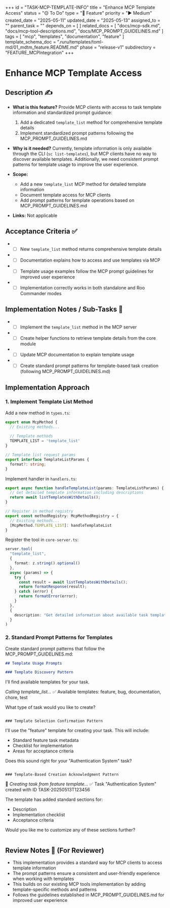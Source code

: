 +++
id = "TASK-MCP-TEMPLATE-INFO"
title = "Enhance MCP Template Access"
status = "🟡 To Do"
type = "🌟 Feature"
priority = "▶️ Medium"
created_date = "2025-05-11"
updated_date = "2025-05-13"
assigned_to = ""
parent_task = ""
depends_on = [ ]
related_docs = [
  "docs/mcp-sdk.md",
  "docs/mcp-tool-descriptions.md",
  "docs/MCP_PROMPT_GUIDELINES.md"
]
tags = [ "mcp", "templates", "documentation", "feature" ]
template_schema_doc = ".ruru/templates/toml-md/01_mdtm_feature.README.md"
phase = "release-v1"
subdirectory = "FEATURE_MCPIntegration"
+++

# Enhance MCP Template Access

## Description ✍️

*   **What is this feature?** Provide MCP clients with access to task template information and standardized prompt guidance:
    1. Add a dedicated `template_list` method for comprehensive template details
    2. Implement standardized prompt patterns following the MCP_PROMPT_GUIDELINES.md

*   **Why is it needed?** Currently, template information is only available through the CLI (`sc list-templates`), but MCP clients have no way to discover available templates. Additionally, we need consistent prompt patterns for template usage to improve the user experience.

*   **Scope:**
    - Add a new `template_list` MCP method for detailed template information
    - Document template access for MCP clients
    - Add prompt patterns for template operations based on MCP_PROMPT_GUIDELINES.md

*   **Links:** Not applicable

## Acceptance Criteria ✅

*   - [ ] New `template_list` method returns comprehensive template details
*   - [ ] Documentation explains how to access and use templates via MCP
*   - [ ] Template usage examples follow the MCP prompt guidelines for improved user experience
*   - [ ] Implementation correctly works in both standalone and Roo Commander modes

## Implementation Notes / Sub-Tasks 📝

*   - [ ] Implement the `template_list` method in the MCP server
*   - [ ] Create helper functions to retrieve template details from the core module
*   - [ ] Update MCP documentation to explain template usage
*   - [ ] Create standard prompt patterns for template-based task creation (following MCP_PROMPT_GUIDELINES.md)

## Implementation Approach

### 1. Implement Template List Method

Add a new method in `types.ts`:

```typescript
export enum McpMethod {
  // Existing methods...
  
  // Template methods
  TEMPLATE_LIST = 'template_list'
}

// Template list request params
export interface TemplateListParams {
  format?: string;
}
```

Implement handler in `handlers.ts`:

```typescript
export async function handleTemplateList(params: TemplateListParams) {
  // Get detailed template information including descriptions
  return await listTemplatesWithDetails();
}

// Register in method registry
export const methodRegistry: McpMethodRegistry = {
  // Existing methods...
  [McpMethod.TEMPLATE_LIST]: handleTemplateList
}
```

Register the tool in `core-server.ts`:

```typescript
server.tool(
  "template_list",
  {
    format: z.string().optional()
  },
  async (params) => {
    try {
      const result = await listTemplatesWithDetails();
      return formatResponse(result);
    } catch (error) {
      return formatError(error);
    }
  },
  {
    description: "Get detailed information about available task templates, including descriptions and usage information."
  }
)
```

### 2. Standard Prompt Patterns for Templates

Create standard prompt patterns that follow the MCP_PROMPT_GUIDELINES.md:

```markdown
## Template Usage Prompts

### Template Discovery Pattern
```
I'll find available templates for your task.

*Calling template_list...*
✅ Available templates: feature, bug, documentation, chore, test

What type of task would you like to create?
```

### Template Selection Confirmation Pattern
```
I'll use the "feature" template for creating your task. This will include:
- Standard feature task metadata
- Checklist for implementation
- Areas for acceptance criteria

Does this sound right for your "Authentication System" task?
```

### Template-Based Creation Acknowledgment Pattern
```
📝 *Creating task from feature template...*
✅ Task "Authentication System" created with ID TASK-20250513T123456

The template has added standard sections for:
- Description
- Implementation checklist
- Acceptance criteria

Would you like me to customize any of these sections further?
```
```

## Review Notes 👀 (For Reviewer)

*   This implementation provides a standard way for MCP clients to access template information
*   The prompt patterns ensure a consistent and user-friendly experience when working with templates
*   This builds on our existing MCP tools implementation by adding template-specific methods and patterns
*   Follows the guidelines established in MCP_PROMPT_GUIDELINES.md for improved user experience
